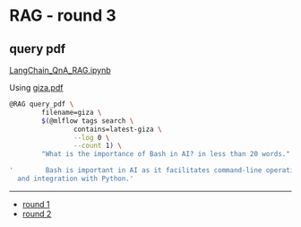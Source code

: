 # RAG - round 3

## query pdf

[LangChain_QnA_RAG.ipynb](../../../notebooks/LangChain_QnA_RAG-3.ipynb)

Using [giza.pdf](https://kamangir-public.s3.ca-central-1.amazonaws.com/giza-v1/giza.pdf)

```bash
@RAG query_pdf \
        filename=giza \
        $(@mlflow tags search \
                contains=latest-giza \
                --log 0 \
                --count 1) \
        "What is the importance of Bash in AI? in less than 20 words."
```


```yaml
'        Bash is important in AI as it facilitates command-line operations, automation,
  and integration with Python.'

```

---

- [round 1](./round-1.md)
- [round 2](./round-2.md)
